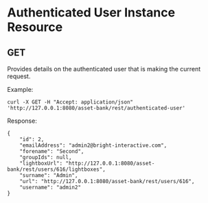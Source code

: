 # Authenticated User Instance Resource
## GET
Provides details on the authenticated user that is making the current request.

Example:
```
curl -X GET -H "Accept: application/json" 'http://127.0.0.1:8080/asset-bank/rest/authenticated-user'
```

Response:
```
{
    "id": 2,
    "emailAddress": "admin2@bright-interactive.com",
    "forename": "Second",
    "groupIds": null,
    "lightboxUrl": "http://127.0.0.1:8080/asset-bank/rest/users/616/lightboxes",
    "surname": "Admin",
    "url": "http://127.0.0.1:8080/asset-bank/rest/users/616",
    "username": "admin2"
}
```

